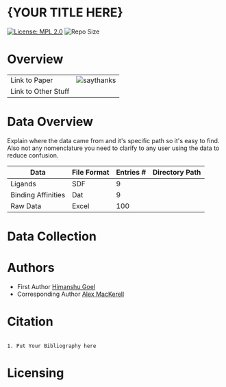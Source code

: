 {YOUR TITLE HERE}
=================

[![License: MPL 2.0](https://img.shields.io/badge/License-MPL%202.0-brightgreen.svg)](https://opensource.org/licenses/MPL-2.0)
![Repo Size](https://img.shields.io/github/repo-size/mackerell-lab/Open-Source-Data-Template)

Overview
========

|                     |                                                                                            |
| ------------------- | ------------------------------------------------------------------------------------------ |
| Link to Paper       | ![saythanks](https://img.shields.io/badge/Paper-Paper-ff69b4.svg)                          |
| Link to Other Stuff |                                                                                            |


Data Overview
=============

Explain where the data came from and it's specific path so it's easy to find. Also not any nomenclature you need to clarify to any user using the data to reduce confusion. 

| Data                  | File Format    | Entries # | Directory Path |
|-----------------------|----------------|-----------|----------------|
| Ligands               | SDF            | 9         |                |    
| Binding Affinities    | Dat            | 9         |                |                                                                                
| Raw Data              | Excel          | 100       |                |                                                                                 

Data Collection
===============


Authors
=======

- First Author [Himanshu Goel](https://www.himanshu.com)
- Corresponding Author [Alex MacKerell](http://www.alex.com)

Citation
========

 ```
 
 1. Put Your Bibliography here
 
 ```
 
 Licensing
=========
